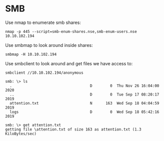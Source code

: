# SMB

Use nmap to enumerate smb shares:

```
nmap -p 445 --script=smb-enum-shares.nse,smb-enum-users.nse 10.10.102.194
```

Use smbmap to look around inside shares:

```
smbmap -H 10.10.102.194
```

Use smbclient to look around and get files we have access to:



```
smbclient //10.10.102.194/anonymous

smb: \> ls
  .                                   D        0  Thu Nov 26 16:04:00 2020
  ..                                  D        0  Tue Sep 17 08:20:17 2019
  attention.txt                       N      163  Wed Sep 18 04:04:59 2019
  logs                                D        0  Wed Sep 18 05:42:16 2019

smb: \> get attention.txt
getting file \attention.txt of size 163 as attention.txt (1.3 KiloBytes/sec)
```

